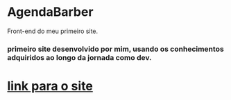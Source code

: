 # AgendaBarber
Front-end do meu primeiro site.

### primeiro site desenvolvido por mim, usando os conhecimentos adquiridos ao longo da jornada como dev.

# <a href="https://levisanches.github.io/AgendaBarber/" target="_blank" rel="external">link para o site</a>
